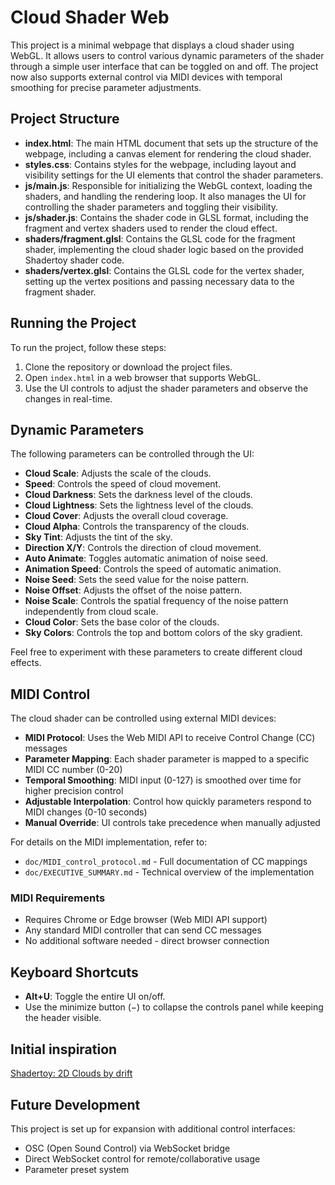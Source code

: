 # Cloud Shader Web

This project is a minimal webpage that displays a cloud shader using WebGL. It allows users to control various dynamic parameters of the shader through a simple user interface that can be toggled on and off. The project now also supports external control via MIDI devices with temporal smoothing for precise parameter adjustments.

## Project Structure

- **index.html**: The main HTML document that sets up the structure of the webpage, including a canvas element for rendering the cloud shader.
- **styles.css**: Contains styles for the webpage, including layout and visibility settings for the UI elements that control the shader parameters.
- **js/main.js**: Responsible for initializing the WebGL context, loading the shaders, and handling the rendering loop. It also manages the UI for controlling the shader parameters and toggling their visibility.
- **js/shader.js**: Contains the shader code in GLSL format, including the fragment and vertex shaders used to render the cloud effect.
- **shaders/fragment.glsl**: Contains the GLSL code for the fragment shader, implementing the cloud shader logic based on the provided Shadertoy shader code.
- **shaders/vertex.glsl**: Contains the GLSL code for the vertex shader, setting up the vertex positions and passing necessary data to the fragment shader.

## Running the Project

To run the project, follow these steps:

1. Clone the repository or download the project files.
2. Open `index.html` in a web browser that supports WebGL.
3. Use the UI controls to adjust the shader parameters and observe the changes in real-time.

## Dynamic Parameters

The following parameters can be controlled through the UI:

- **Cloud Scale**: Adjusts the scale of the clouds.
- **Speed**: Controls the speed of cloud movement.
- **Cloud Darkness**: Sets the darkness level of the clouds.
- **Cloud Lightness**: Sets the lightness level of the clouds.
- **Cloud Cover**: Adjusts the overall cloud coverage.
- **Cloud Alpha**: Controls the transparency of the clouds.
- **Sky Tint**: Adjusts the tint of the sky.
- **Direction X/Y**: Controls the direction of cloud movement.
- **Auto Animate**: Toggles automatic animation of noise seed.
- **Animation Speed**: Controls the speed of automatic animation.
- **Noise Seed**: Sets the seed value for the noise pattern.
- **Noise Offset**: Adjusts the offset of the noise pattern.
- **Noise Scale**: Controls the spatial frequency of the noise pattern independently from cloud scale.
- **Cloud Color**: Sets the base color of the clouds.
- **Sky Colors**: Controls the top and bottom colors of the sky gradient.

Feel free to experiment with these parameters to create different cloud effects.

## MIDI Control

The cloud shader can be controlled using external MIDI devices:

- **MIDI Protocol**: Uses the Web MIDI API to receive Control Change (CC) messages
- **Parameter Mapping**: Each shader parameter is mapped to a specific MIDI CC number (0-20)
- **Temporal Smoothing**: MIDI input (0-127) is smoothed over time for higher precision control
- **Adjustable Interpolation**: Control how quickly parameters respond to MIDI changes (0-10 seconds)
- **Manual Override**: UI controls take precedence when manually adjusted

For details on the MIDI implementation, refer to:
- `doc/MIDI_control_protocol.md` - Full documentation of CC mappings
- `doc/EXECUTIVE_SUMMARY.md` - Technical overview of the implementation

### MIDI Requirements

- Requires Chrome or Edge browser (Web MIDI API support)
- Any standard MIDI controller that can send CC messages
- No additional software needed - direct browser connection

## Keyboard Shortcuts

- **Alt+U**: Toggle the entire UI on/off.
- Use the minimize button (−) to collapse the controls panel while keeping the header visible.

## Initial inspiration

[Shadertoy: 2D Clouds by drift](https://www.shadertoy.com/view/4tdSWr)

## Future Development

This project is set up for expansion with additional control interfaces:
- OSC (Open Sound Control) via WebSocket bridge
- Direct WebSocket control for remote/collaborative usage
- Parameter preset system
